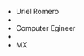 - Uriel Romero
- 
- Computer Egineer 
- 
- MX

<!---
SirSven/SirSven is a ✨ special ✨ repository because its `README.md` (this file) appears on your GitHub profile.
You can click the Preview link to take a look at your changes.
--->
